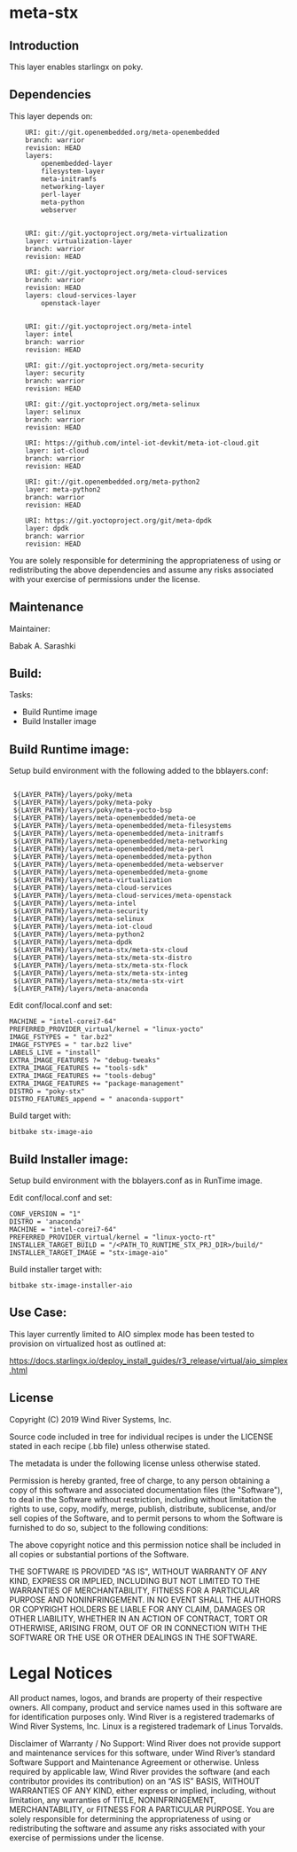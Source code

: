 meta-stx
=========

Introduction
------------------------

This layer enables starlingx on poky.


Dependencies
-------------------------

This layer depends on:

```
	URI: git://git.openembedded.org/meta-openembedded
	branch: warrior
	revision: HEAD
	layers:
		openembedded-layer
		filesystem-layer
		meta-initramfs
		networking-layer
		perl-layer
		meta-python
		webserver
		

	URI: git://git.yoctoproject.org/meta-virtualization
	layer: virtualization-layer
	branch: warrior
	revision: HEAD

	URI: git://git.yoctoproject.org/meta-cloud-services
	branch: warrior
	revision: HEAD
	layers: cloud-services-layer
		openstack-layer
		

	URI: git://git.yoctoproject.org/meta-intel
	layer: intel
	branch: warrior
	revision: HEAD

	URI: git://git.yoctoproject.org/meta-security
	layer: security
	branch: warrior
	revision: HEAD

	URI: git://git.yoctoproject.org/meta-selinux
	layer: selinux
	branch: warrior
	revision: HEAD

	URI: https://github.com/intel-iot-devkit/meta-iot-cloud.git
	layer: iot-cloud
	branch: warrior
	revision: HEAD

	URI: git://git.openembedded.org/meta-python2
	layer: meta-python2
	branch: warrior
	revision: HEAD

	URI: https://git.yoctoproject.org/git/meta-dpdk
	layer: dpdk
	branch: warrior
	revision: HEAD

```
You are solely responsible for determining the appropriateness of using or redistributing the above dependencies and assume any risks associated with your exercise of permissions under the license.

Maintenance
-------------------------

Maintainer:

Babak A. Sarashki

Build:
---------------------------

Tasks:
- Build Runtime image
- Build Installer image

Build Runtime image:
---------------------------

Setup build environment with the following added to the bblayers.conf:

```

 ${LAYER_PATH}/layers/poky/meta
 ${LAYER_PATH}/layers/poky/meta-poky
 ${LAYER_PATH}/layers/poky/meta-yocto-bsp
 ${LAYER_PATH}/layers/meta-openembedded/meta-oe
 ${LAYER_PATH}/layers/meta-openembedded/meta-filesystems
 ${LAYER_PATH}/layers/meta-openembedded/meta-initramfs
 ${LAYER_PATH}/layers/meta-openembedded/meta-networking
 ${LAYER_PATH}/layers/meta-openembedded/meta-perl
 ${LAYER_PATH}/layers/meta-openembedded/meta-python
 ${LAYER_PATH}/layers/meta-openembedded/meta-webserver
 ${LAYER_PATH}/layers/meta-openembedded/meta-gnome
 ${LAYER_PATH}/layers/meta-virtualization
 ${LAYER_PATH}/layers/meta-cloud-services
 ${LAYER_PATH}/layers/meta-cloud-services/meta-openstack
 ${LAYER_PATH}/layers/meta-intel
 ${LAYER_PATH}/layers/meta-security
 ${LAYER_PATH}/layers/meta-selinux
 ${LAYER_PATH}/layers/meta-iot-cloud
 ${LAYER_PATH}/layers/meta-python2
 ${LAYER_PATH}/layers/meta-dpdk
 ${LAYER_PATH}/layers/meta-stx/meta-stx-cloud
 ${LAYER_PATH}/layers/meta-stx/meta-stx-distro
 ${LAYER_PATH}/layers/meta-stx/meta-stx-flock
 ${LAYER_PATH}/layers/meta-stx/meta-stx-integ
 ${LAYER_PATH}/layers/meta-stx/meta-stx-virt
 ${LAYER_PATH}/layers/meta-anaconda

```

Edit conf/local.conf and set:

```
MACHINE = "intel-corei7-64"
PREFERRED_PROVIDER_virtual/kernel = "linux-yocto"
IMAGE_FSTYPES = " tar.bz2"
IMAGE_FSTYPES = " tar.bz2 live"
LABELS_LIVE = "install"
EXTRA_IMAGE_FEATURES ?= "debug-tweaks"
EXTRA_IMAGE_FEATURES += "tools-sdk"
EXTRA_IMAGE_FEATURES += "tools-debug"
EXTRA_IMAGE_FEATURES += "package-management"
DISTRO = "poky-stx"
DISTRO_FEATURES_append = " anaconda-support"
```

Build target with:

```
bitbake stx-image-aio
```

Build Installer image:
---------------------------
Setup build environment with the bblayers.conf as in RunTime image.

Edit conf/local.conf and set:

```
CONF_VERSION = "1"
DISTRO = 'anaconda'
MACHINE = "intel-corei7-64"
PREFERRED_PROVIDER_virtual/kernel = "linux-yocto-rt"
INSTALLER_TARGET_BUILD = "/<PATH_TO_RUNTIME_STX_PRJ_DIR>/build/"
INSTALLER_TARGET_IMAGE = "stx-image-aio"

```
Build installer target with:

```
bitbake stx-image-installer-aio

```

Use Case:
---------------------------

This layer currently limited to AIO simplex mode has been tested to provision on virtualized host as outlined at:

https://docs.starlingx.io/deploy_install_guides/r3_release/virtual/aio_simplex.html

License
-------
Copyright (C) 2019 Wind River Systems, Inc.

Source code included in tree for individual recipes is under the LICENSE
stated in each recipe (.bb file) unless otherwise stated.

The metadata is under the following license unless otherwise stated.

Permission is hereby granted, free of charge, to any person obtaining a copy
of this software and associated documentation files (the "Software"), to deal
in the Software without restriction, including without limitation the rights
to use, copy, modify, merge, publish, distribute, sublicense, and/or sell
copies of the Software, and to permit persons to whom the Software is
furnished to do so, subject to the following conditions:

The above copyright notice and this permission notice shall be included in
all copies or substantial portions of the Software.

THE SOFTWARE IS PROVIDED "AS IS", WITHOUT WARRANTY OF ANY KIND, EXPRESS OR
IMPLIED, INCLUDING BUT NOT LIMITED TO THE WARRANTIES OF MERCHANTABILITY,
FITNESS FOR A PARTICULAR PURPOSE AND NONINFRINGEMENT. IN NO EVENT SHALL THE
AUTHORS OR COPYRIGHT HOLDERS BE LIABLE FOR ANY CLAIM, DAMAGES OR OTHER
LIABILITY, WHETHER IN AN ACTION OF CONTRACT, TORT OR OTHERWISE, ARISING FROM,
OUT OF OR IN CONNECTION WITH THE SOFTWARE OR THE USE OR OTHER DEALINGS IN
THE SOFTWARE.


# Legal Notices

All product names, logos, and brands are property of their respective owners. All company, product and service names used in this software are for identification purposes only. Wind River is a registered trademarks of Wind River Systems, Inc. Linux is a registered trademark of Linus Torvalds.

Disclaimer of Warranty / No Support: Wind River does not provide support and maintenance services for this software, under Wind River’s standard Software Support and Maintenance Agreement or otherwise. Unless required by applicable law, Wind River provides the software (and each contributor provides its contribution) on an “AS IS” BASIS, WITHOUT WARRANTIES OF ANY KIND, either express or implied, including, without limitation, any warranties of TITLE, NONINFRINGEMENT, MERCHANTABILITY, or FITNESS FOR A PARTICULAR PURPOSE. You are solely responsible for determining the appropriateness of using or redistributing the software and assume any risks associated with your exercise of permissions under the license.

